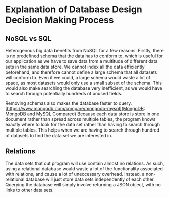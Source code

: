 # Explanation of Database Design Decision Making Process
## NoSQL vs SQL
Heterogenous big data benefits from NoSQL for a few reasons. Firstly, there is no predefined schema that the data has to conform to, which is useful for our application as we have to save data from a multitude of different data sets in the same data store. We cannot index all the data efficiently beforehand, and therefore cannot define a large schema that all datasets will conform to. Even if we could, a large schema would waste a lot of space, as most datasets would only use a small subset of the schema. This would also make searching the database very inefficient, as we would have to search through potentially hundreds of unused fields.

Removing schemas also makes the database faster to query. [https://www.mongodb.com/compare/mongodb-mysql](MongoDB: MongoDB and MySQL Compared) Because each data store is store in one document rather than spread across multiple tables, the program knows exactly where to look for the data set rather than having to search through multiple tables. This helps when we are having to search through hundred of datasets to find the data set we are interested in.

## Relations
The data sets that out program will use contain almost no relations. As such, using a relational database would waste a lot of the functionality associated with relations, and cause a lot of uneccessary overhead. Instead, a non-relational database will just store data sets independently of each other. Querying the database will simply involve returning a JSON object, with no links to other data sets.